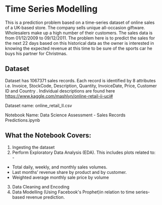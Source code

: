 # Time Series Modelling

This is a prediction problem based on a time-series dataset of online sales of a UK-based store. The company sells unique all-occasion giftware. Wholesalers make up a high number of their customers. The sales data is from 01/12/2009 to 09/12/2011. The problem here  is to predict the sales  for the  next  22 days  based on this  historical  data as the  owner  is  interested in knowing the  expected revenue  at this time to be sure of the sports car he buys his partner for Christmas.

## Dataset

Dataset has 1067371 sales records. Each record is identified by 8 attributes i.e. Invoice, StockCode, Description, Quantity, InvoiceDate,  Price,  Customer ID and Country . Individual descriptions are  found here    https://www.kaggle.com/mashlyn/online-retail-ii-uci#

Dataset name: online_retail_II.csv

Notebook Name: Data Science Assessment - Sales Records Predictions.ipynb

## What the  Notebook Covers:
1.  Ingesting the dataset
2.	Perform Exploratory Data Analysis (EDA). This includes plots related to: - 
- Total daily, weekly, and monthly sales volumes. 
- Last months’ revenue share by product and by customer. 
- Weighted average monthly sale price by volume
3.	Data Cleaning and Encoding
4.	Data Modelling (Using  Facebook's Prophet)in relation to time series-based revenue prediction.

